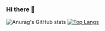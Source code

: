 ### Hi there 👋

<!--
**WangMahua/WangMahua** is a ✨ _special_ ✨ repository because its `README.md` (this file) appears on your GitHub profile.

Here are some ideas to get you started:

- 🔭 I’m currently working on ...
- 🌱 I’m currently learning ...
- 👯 I’m looking to collaborate on ...
- 🤔 I’m looking for help with ...
- 💬 Ask me about ...
- 📫 How to reach me: ...
- 😄 Pronouns: ...
- ⚡ Fun fact: ...
-->

![Anurag's GitHub stats](https://github-readme-stats.vercel.app/api?username=WangMahua&show_icons=true&theme=radical)
[![Top Langs](https://github-readme-stats.vercel.app/api/top-langs/?username=WangMahua&layout=compact)](https://github.com/anuraghazra/github-readme-stats)
